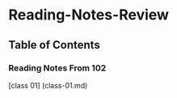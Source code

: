 # Reading-Notes-Review


## Table of Contents


### Reading Notes From 102

[class 01] (class-01.md)

